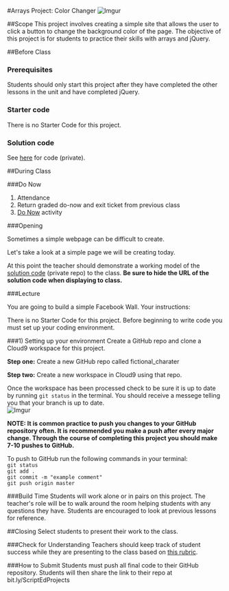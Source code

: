 #Arrays Project: Color Changer
![Imgur](http://i.imgur.com/nYnda41l.jpg)

##Scope
This project involves creating a simple site that allows the user to click a button to change the background color of the page. The objective of this project is for students to practice their skills with arrays and jQuery. 

##Before Class

### Prerequisites
Students should only start this project after they have completed the other lessons in the unit and have completed jQuery.

### Starter code

There is no Starter Code for this project.

### Solution code

See [here](https://github.com/ScriptEdcurriculum/solutions2015/tree/master/13-javascript2_1/lessons/5-project) for code (private).


##During Class

###Do Now

1. Attendance
2. Return graded do-now and exit ticket from previous class
3. [Do Now](assessments/do_now.md) activity

###Opening

Sometimes a simple webpage can be difficult to create.

Let's take a look at a simple page we will be creating today. 

At this point the teacher should demonstrate a working model of the [solution code](https://github.com/ScriptEdcurriculum/solutions2015/tree/master/13-javascript2_1/lessons/5-project) (private repo) to the class. **Be sure to hide the URL of the solution code when displaying to class.**

###Lecture

You are going to build a simple Facebook Wall. Your instructions:

There is no Starter Code for this project. Before beginning to write code you must set up your coding environment.

###1) Setting up your environment
Create a GitHub repo and clone a Cloud9 workspace for this project.

**Step one:** Create a new GitHub repo called fictional_charater

**Step two:** Create a new workspace in Cloud9 using that repo.


Once the workspace has been processed check to be sure it is up to date by running ` git status ` in the terminal. You should receive a messege telling you that your branch is up to date.   
![Imgur](http://i.imgur.com/RKdsduL.png)

**NOTE: It is common practice to push you changes to your GitHub repository often. It is recommended you make a push after every major change. Through the course of completing this project you should make 7-10 pushes to GitHub.**

To push to GitHub run the following commands in your terminal:  
`git status`  
`git add .`  
`git commit -m "example comment"`  
`git push origin master`


###Build Time
Students will work alone or in pairs on this project. The teacher's role will be to walk around the room helping students with any questions they have. Students are encouraged to look at previous lessons for reference.

##Closing
Select students to present their work to the class.

###Check for Understanding
Teachers should keep track of student success while they are presenting to the class based on [this rubric](https://docs.google.com/spreadsheets/d/1rSyrqf3E3knsAu-G7bdrI9JrSC5eOpuADYrTD8H4Kfg/edit?usp=sharing).

###How to Submit
Students must push all final code to their GitHub repository. Students will then share the link to their repo at bit.ly/ScriptEdProjects